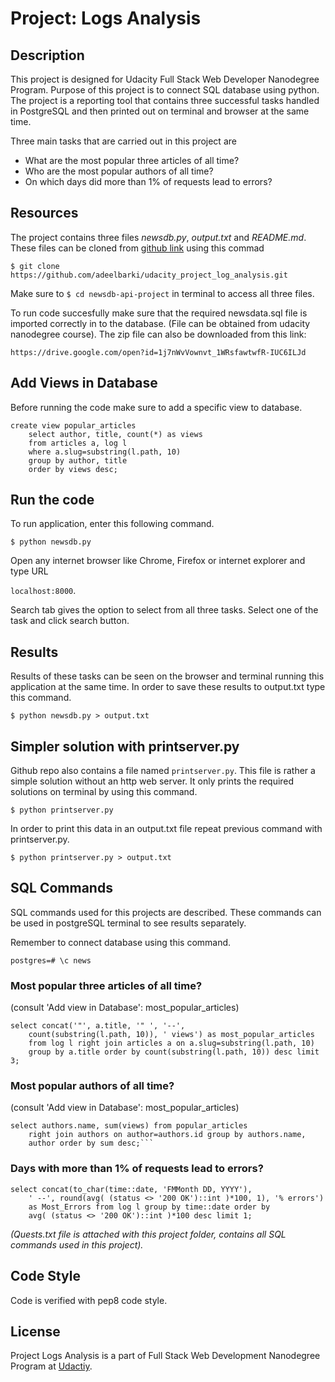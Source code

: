 # Project: Logs Analysis

## Description

This project is designed for Udacity Full Stack Web Developer Nanodegree Program. Purpose of this project is to connect SQL database using python. The project is a reporting tool that contains three successful tasks handled in PostgreSQL and then printed out on terminal and browser at the same time. 

Three main tasks that are carried out in this project are
* What are the most popular three articles of all time?
* Who are the most popular authors of all time?
* On which days did more than 1% of requests lead to errors?

## Resources

The project contains three files _newsdb.py_, _output.txt_ and _README.md_. These files can be cloned from [github link]( https://github.com/adeelbarki/udacity_project_log_analysis.git) using this commad

`$ git clone https://github.com/adeelbarki/udacity_project_log_analysis.git`

Make sure to `$ cd newsdb-api-project` in terminal to access all three files. 

To run code succesfully make sure that the required newsdata.sql file is imported correctly in to the database. (File can be obtained from udacity nanodegree course). The zip file can also be downloaded from this link:

`https://drive.google.com/open?id=1j7nWvVownvt_1WRsfawtwfR-IUC6ILJd`

## Add Views in Database

Before running the code make sure to add a specific view to database.

```
create view popular_articles
    select author, title, count(*) as views
    from articles a, log l
    where a.slug=substring(l.path, 10)
    group by author, title
    order by views desc;
```
## Run the code

To run application, enter this following command.

`$ python newsdb.py`

Open any internet browser like Chrome, Firefox or internet explorer and type URL

`localhost:8000`. 

Search tab gives the option to select from all three tasks. Select one of the task and click search button. 

## Results

Results of these tasks can be seen on the browser and terminal running this application at the same time. In order to save these results to output.txt type this command.

`$ python newsdb.py > output.txt`

## Simpler solution with printserver.py

Github repo also contains a file named `printserver.py`. This file is rather a simple solution without an http web server. It only prints the required solutions on terminal by using this command.

`$ python printserver.py`

In order to print this data in an output.txt file repeat previous command with printserver.py.

`$ python printserver.py > output.txt`

## SQL Commands

SQL commands used for this projects are described. These commands can be used in postgreSQL terminal to see results separately.

Remember to connect database using this command. 

`postgres=# \c news`

### Most popular three articles of all time?
(consult 'Add view in Database': most_popular_articles)
```
select concat('"', a.title, '" ', '--', 
    count(substring(l.path, 10)), ' views') as most_popular_articles
    from log l right join articles a on a.slug=substring(l.path, 10)
    group by a.title order by count(substring(l.path, 10)) desc limit 3;
```

### Most popular authors of all time?
(consult 'Add view in Database': most_popular_articles)
```
select authors.name, sum(views) from popular_articles
    right join authors on author=authors.id group by authors.name, 
    author order by sum desc;```
```

### Days with more than 1% of requests lead to errors?
```
select concat(to_char(time::date, 'FMMonth DD, YYYY'),
    ' --', round(avg( (status <> '200 OK')::int )*100, 1), '% errors')
    as Most_Errors from log l group by time::date order by 
    avg( (status <> '200 OK')::int )*100 desc limit 1;
```
_(Quests.txt file is attached with this project folder, contains all SQL commands used in this project)._ 

## Code Style

Code is verified with pep8 code style.

## License

Project Logs Analysis is a part of Full Stack Web Development Nanodegree Program at [Udactiy](https://www.udacity.com/course/full-stack-web-developer-nanodegree--nd004).  
